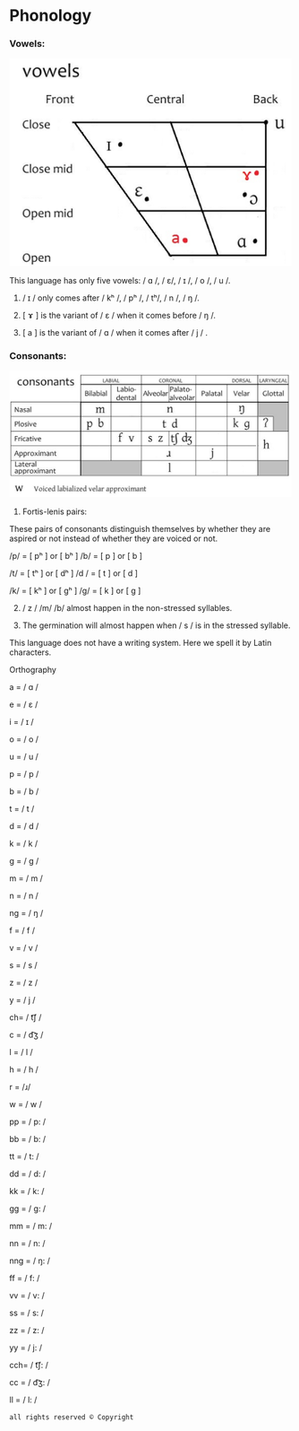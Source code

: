 # Phonology 

### Vowels:

![img](img/cl0.png)

This language has only five vowels: / ɑ /, / ɛ/, / ɪ /, / o /, / u /.


1. / ɪ / only comes after / kʰ /, / pʰ /, / tʰ/, / n /, / ŋ /.

2. [ ɤ ] is the variant  of / ɛ / when it comes before / ŋ /.

3. [ a ] is the variant  of / ɑ / when it comes after / j / .

### Consonants:


![img](img/cl1.png)

1. Fortis-lenis pairs:

These pairs of consonants distinguish themselves by whether they are aspired or not instead of whether they are voiced or not.

/p/ = [ pʰ ] or [ bʰ ]            /b/ = [ p ] or [ b ]

/t/ = [ tʰ ] or [ dʰ ]              /d / = [ t ] or [ d ]

/k/ = [ kʰ ] or [ gʰ ]            /g/ = [ k ] or [ g ]

2. / z / /m/ /b/ almost happen in the non-stressed syllables.

3. The germination will almost happen when / s / is in the stressed syllable.

This language does not have a writing system. Here we spell it by Latin characters.

Orthography

a = / ɑ /

e = / ɛ /

i = / ɪ /

o = / o /

u = / u /

p = / p / 

b =  / b /

t = / t / 

d = / d /

k = / k /

g = / g /

m = / m /

n = / n /

ng = / ŋ /

f = / f /

v = / v /

s = / s /

z = / z /

y = / j /

ch= / t͡ʃ /

c = / d͡ʒ /

l = / l /

h = / h /

r = /ɹ/

w = / w /

pp = / p: / 

bb = / b: /

tt = / t: /

dd = / d: /

kk = / k: /

gg =  / g: /

mm = / m: /

nn = / n: /

nng = / ŋ: /

ff = / f: /

vv = / v: /

ss = / s: /

zz = / z: /

yy = / j: /

cch= / t͡ʃ: /

cc = / d͡ʒ: /

ll = / l: /

```
all rights reserved © Copyright
```
